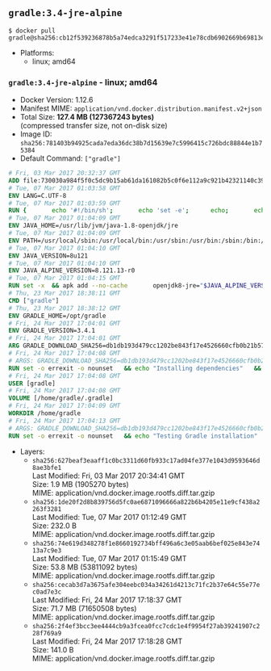 ## `gradle:3.4-jre-alpine`

```console
$ docker pull gradle@sha256:cb12f539236878b5a74edca3291f517233e41e78cdb6902669b69813e2afc5c1
```

-	Platforms:
	-	linux; amd64

### `gradle:3.4-jre-alpine` - linux; amd64

-	Docker Version: 1.12.6
-	Manifest MIME: `application/vnd.docker.distribution.manifest.v2+json`
-	Total Size: **127.4 MB (127367243 bytes)**  
	(compressed transfer size, not on-disk size)
-	Image ID: `sha256:781403b94925cada7eda36dc38b7d15639e7c5996415c726bdc88844e1b75384`
-	Default Command: `["gradle"]`

```dockerfile
# Fri, 03 Mar 2017 20:32:37 GMT
ADD file:730030a984f5f0c5dc9b15ab61da161082b5c0f6e112a9c921b42321140c3927 in / 
# Tue, 07 Mar 2017 01:03:58 GMT
ENV LANG=C.UTF-8
# Tue, 07 Mar 2017 01:03:59 GMT
RUN { 		echo '#!/bin/sh'; 		echo 'set -e'; 		echo; 		echo 'dirname "$(dirname "$(readlink -f "$(which javac || which java)")")"'; 	} > /usr/local/bin/docker-java-home 	&& chmod +x /usr/local/bin/docker-java-home
# Tue, 07 Mar 2017 01:04:09 GMT
ENV JAVA_HOME=/usr/lib/jvm/java-1.8-openjdk/jre
# Tue, 07 Mar 2017 01:04:09 GMT
ENV PATH=/usr/local/sbin:/usr/local/bin:/usr/sbin:/usr/bin:/sbin:/bin:/usr/lib/jvm/java-1.8-openjdk/jre/bin:/usr/lib/jvm/java-1.8-openjdk/bin
# Tue, 07 Mar 2017 01:04:10 GMT
ENV JAVA_VERSION=8u121
# Tue, 07 Mar 2017 01:04:10 GMT
ENV JAVA_ALPINE_VERSION=8.121.13-r0
# Tue, 07 Mar 2017 01:04:15 GMT
RUN set -x 	&& apk add --no-cache 		openjdk8-jre="$JAVA_ALPINE_VERSION" 	&& [ "$JAVA_HOME" = "$(docker-java-home)" ]
# Thu, 23 Mar 2017 18:38:11 GMT
CMD ["gradle"]
# Thu, 23 Mar 2017 18:38:12 GMT
ENV GRADLE_HOME=/opt/gradle
# Fri, 24 Mar 2017 17:04:01 GMT
ENV GRADLE_VERSION=3.4.1
# Fri, 24 Mar 2017 17:04:01 GMT
ARG GRADLE_DOWNLOAD_SHA256=db1db193d479cc1202be843f17e4526660cfb0b21b57d62f3a87f88c878af9b2
# Fri, 24 Mar 2017 17:04:08 GMT
# ARGS: GRADLE_DOWNLOAD_SHA256=db1db193d479cc1202be843f17e4526660cfb0b21b57d62f3a87f88c878af9b2
RUN set -o errexit -o nounset 	&& echo "Installing dependencies" 	&& apk add --no-cache 		bash 		libstdc++ 		&& echo "Installing build dependencies" 	&& apk add --no-cache --virtual .build-deps 		ca-certificates 		openssl 		unzip 		&& echo "Downloading Gradle" 	&& wget -O gradle.zip "https://services.gradle.org/distributions/gradle-${GRADLE_VERSION}-bin.zip" 		&& echo "Checking download hash" 	&& echo "${GRADLE_DOWNLOAD_SHA256} *gradle.zip" | sha256sum -c - 		&& echo "Installing Gradle" 	&& unzip gradle.zip 	&& rm gradle.zip 	&& mkdir /opt 	&& mv "gradle-${GRADLE_VERSION}" "${GRADLE_HOME}/" 	&& ln -s "${GRADLE_HOME}/bin/gradle" /usr/bin/gradle 		&& apk del .build-deps 		&& echo "Adding gradle user and group" 	&& addgroup -S -g 1000 gradle 	&& adduser -D -S -G gradle -u 1000 -s /bin/ash gradle 	&& mkdir /home/gradle/.gradle 	&& chown -R gradle:gradle /home/gradle
# Fri, 24 Mar 2017 17:04:08 GMT
USER [gradle]
# Fri, 24 Mar 2017 17:04:08 GMT
VOLUME [/home/gradle/.gradle]
# Fri, 24 Mar 2017 17:04:09 GMT
WORKDIR /home/gradle
# Fri, 24 Mar 2017 17:04:13 GMT
# ARGS: GRADLE_DOWNLOAD_SHA256=db1db193d479cc1202be843f17e4526660cfb0b21b57d62f3a87f88c878af9b2
RUN set -o errexit -o nounset 	&& echo "Testing Gradle installation" 	&& gradle --version
```

-	Layers:
	-	`sha256:627beaf3eaaff1c0bc3311d60fb933c17ad04fe377e1043d9593646d8ae3bfe1`  
		Last Modified: Fri, 03 Mar 2017 20:34:41 GMT  
		Size: 1.9 MB (1905270 bytes)  
		MIME: application/vnd.docker.image.rootfs.diff.tar.gzip
	-	`sha256:1de20f2d8b839756d5fc0ae6871096666a822b6b4205e11e9cf438a2263f3281`  
		Last Modified: Tue, 07 Mar 2017 01:12:49 GMT  
		Size: 232.0 B  
		MIME: application/vnd.docker.image.rootfs.diff.tar.gzip
	-	`sha256:74e619d348278f1e8660192734bff496a6c3e05aab6bef025e843e7413a7c9e3`  
		Last Modified: Tue, 07 Mar 2017 01:15:49 GMT  
		Size: 53.8 MB (53811092 bytes)  
		MIME: application/vnd.docker.image.rootfs.diff.tar.gzip
	-	`sha256:cecab3d7a3675afe304eebc034a34261d4213c71fc2b37e64c55e77ec0ad7e3c`  
		Last Modified: Fri, 24 Mar 2017 17:18:37 GMT  
		Size: 71.7 MB (71650508 bytes)  
		MIME: application/vnd.docker.image.rootfs.diff.tar.gzip
	-	`sha256:2f4ef3bcc3ee4444cb9a3fcea0fcc7cdc1e4f9954f27ab39241907c228f769a9`  
		Last Modified: Fri, 24 Mar 2017 17:18:28 GMT  
		Size: 141.0 B  
		MIME: application/vnd.docker.image.rootfs.diff.tar.gzip
